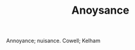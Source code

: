---
title: Anoysance
letter: A
permalink: "/definitions/anoysance.html"
body: Annoyance; nuisance. Cowell; Kelham
published_at: '2018-07-07'
layout: post
---